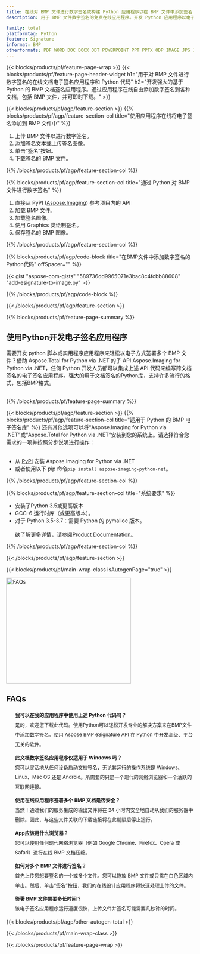 ```yaml
---
title: 在线对 BMP 文件进行数字签名或构建 Python 应用程序以在 BMP 文件中添加签名
description: 用于 BMP 文件数字签名的免费在线应用程序。开发 Python 应用程序以电子方式签署 BMP 文档。

family: total
platformtag: Python
feature: Signature
informat: BMP
otherformats: PDF WORD DOC DOCX ODT POWERPOINT PPT PPTX ODP IMAGE JPG JPEG BMP TIFF GIF PNG
---
```

{{< blocks/products/pf/feature-page-wrap >}}
{{< blocks/products/pf/feature-page-header-widget h1="用于对 BMP 文件进行数字签名的在线文档电子签名应用程序和 Python 代码" h2="开发强大的基于 Python 的 BMP 文档签名应用程序。通过应用程序在线自由添加数字签名到各种文档，包括 BMP 文件，并可即时下载。" >}}



{{< blocks/products/pf/agp/feature-section >}}
{{% blocks/products/pf/agp/feature-section-col title="使用应用程序在线将电子签名添加到 BMP 文件中" %}}

1. 上传 BMP 文件以进行数字签名。
1. 添加签名文本或上传签名图像。
1. 单击“签名”按钮。
1. 下载签名的 BMP 文件。

{{% /blocks/products/pf/agp/feature-section-col %}}

{{% blocks/products/pf/agp/feature-section-col title="通过 Python 对 BMP 文件进行数字签名" %}}

1. 直接从 PyPI ([Aspose.Imaging](https://pypi.org/project/aspose-imaging-python-net/)) 参考项目内的 API
1. 加载 BMP 文件。
1. 加载签名图像。
1. 使用 Graphics 类绘制签名。
1. 保存签名的 BMP 图像。

{{% /blocks/products/pf/agp/feature-section-col %}}

{{% blocks/products/pf/agp/code-block title="在BMP文件中添加数字签名的Python代码" offSpacer="" %}}

{{< gist "aspose-com-gists" "589736dd9965071e3bac8c4fcbb88608" "add-esignature-to-image.py" >}}

{{% /blocks/products/pf/agp/code-block %}}

{{< /blocks/products/pf/agp/feature-section >}}

{{% blocks/products/pf/feature-page-summary %}}


<h2>使用Python开发电子签名应用程序</h2>

需要开发 python 脚本或实用程序应用程序来轻松以电子方式签署多个 BMP 文件？借助 Aspose.Total for Python via .NET 的子 API Aspose.Imaging for Python via .NET，任何 Python 开发人员都可以集成上述 API 代码来编写跨文档签名的电子签名应用程序。强大的用于文档签名的Python库，支持许多流行的格式，包括BMP格式。<br /><br />

{{% /blocks/products/pf/feature-page-summary %}}

{{< blocks/products/pf/agp/feature-section >}}
{{% blocks/products/pf/agp/feature-section-col title="适用于 Python 的 BMP 电子签名库" %}}
还有其他选项可以将“Aspose.Imaging for Python via .NET”或“Aspose.Total for Python via .NET”安装到您的系统上。请选择符合您需求的一项并按照分步说明进行操作：<br /><br />

- 从 [PyPI](https://pypi.org/project/aspose-imaging-python-net/) 安装 Aspose.Imaging for Python via .NET
- 或者使用以下 pip 命令``pip install aspose-imaging-python-net``。

{{% /blocks/products/pf/agp/feature-section-col %}}

{{% blocks/products/pf/agp/feature-section-col title="系统要求" %}}

- 安装了Python 3.5或更高版本
- GCC-6 运行时库（或更高版本）。
- 对于 Python 3.5-3.7：需要 Python 的 pymalloc 版本。
<br /><br />
欲了解更多详情，请参阅[Product Documentation](https://docs.aspose.com/imaging/python-net/system-requirements/)。

{{% /blocks/products/pf/agp/feature-section-col %}}

{{< /blocks/products/pf/agp/feature-section >}}

{{< blocks/products/pf/main-wrap-class isAutogenPage="true" >}}

<style>.howtolist li{margin-right: 0!important;line-height: 26px;position: relative;margin-bottom: 10px;font-size: 13px;list-style-type: none;}</style>
<div class="col-md-12 tl bg-gray-dark howtolist section">
  <a class="anchor" name="faqpage"></a>
  <div class="container tl dflex" itemscope="" itemtype="https://schema.org/FAQPage">
      <div class="col-md-4 howtosectiongfx">
          <img class="social-panel-hide-on-mobile" src="https://www.groupdocs.cloud/templates/brand/images/groupdocs/conversion/groupdocs_conversion-brand.png" alt="FAQs" width="335" height="283">
      </div>
      <div class="howtosection col-md-8">
          <div>
              <h2>FAQs</h2>
               <ul>
                  <li itemscope="" itemprop="mainEntity" itemtype="https://schema.org/Question">
                      <div>
                          <span itemprop="name"><b>我可以在我的应用程序中使用上述 Python 代码吗？</b></span>
                      </div>
                      <div itemscope="" itemprop="acceptedAnswer" itemtype="https://schema.org/Answer">
                          <span itemprop="text">是的，欢迎您下载此代码。使用Python可以轻松开发专业的解决方案来在BMP文件中添加数字签名。使用 Aspose BMP eSignature API 在 Python 中开发高级、平台无关的软件。</span>
                      </div>
                  </li>
                  <li itemscope="" itemprop="mainEntity" itemtype="https://schema.org/Question">
                      <div>
                          <span itemprop="name"><b>此文档数字签名应用程序仅适用于 Windows 吗？</b></span>
                      </div>
                      <div itemscope="" itemprop="acceptedAnswer" itemtype="https://schema.org/Answer">
                          <span itemprop="text">您可以灵活地从任何设备启动文档签名，无论其运行的操作系统是 Windows、Linux、Mac OS 还是 Android。所需要的只是一个现代的网络浏览器和一个活跃的互联网连接。</span>
                      </div>
                  </li>
                  <li itemscope="" itemprop="mainEntity" itemtype="https://schema.org/Question">
                      <div>
                          <span itemprop="name"><b>使用在线应用程序签署多个 BMP 文档是否安全？</b></span>
                      </div>
                      <div itemscope="" itemprop="acceptedAnswer" itemtype="https://schema.org/Answer">
                          <span itemprop="text">当然！通过我们的服务生成的输出文件将在 24 小时内安全地自动从我们的服务器中删除。因此，与这些文件关联的下载链接将在此期限后停止运行。</span>
                      </div>
                  </li>                 
                  <li itemscope="" itemprop="mainEntity" itemtype="https://schema.org/Question">
                      <div>
                          <span itemprop="name"><b>App应该用什么浏览器？</b></span>
                      </div>
                      <div itemscope="" itemprop="acceptedAnswer" itemtype="https://schema.org/Answer">
                          <span itemprop="text">您可以使用任何现代网络浏览器（例如 Google Chrome、Firefox、Opera 或 Safari）进行在线 BMP 文档压缩。</span>
                      </div>
                  </li>
 		  <li itemscope="" itemprop="mainEntity" itemtype="https://schema.org/Question">
                      <div>
                          <span itemprop="name"><b>如何对多个 BMP 文件进行签名？</b></span>
                      </div>
                      <div itemscope="" itemprop="acceptedAnswer" itemtype="https://schema.org/Answer">
                          <span itemprop="text">首先上传您想要签名的一个或多个文件。您可以拖放 BMP 文件或只需在白色区域内单击。然后，单击“签名”按钮，我们的在线设计应用程序将快速处理上传的文件。</span>
                      </div>
                  </li>
 		  <li itemscope="" itemprop="mainEntity" itemtype="https://schema.org/Question">
                      <div>
                          <span itemprop="name"><b>签署 BMP 文件需要多长时间？</b></span>
                      </div>
                      <div itemscope="" itemprop="acceptedAnswer" itemtype="https://schema.org/Answer">
                          <span itemprop="text">该电子签名应用程序运行速度很快，上传文件并签名可能需要几秒钟的时间。</span>
                      </div>
                  </li>
              </ul>
          </div>
      </div>
  </div>

{{< blocks/products/pf/agp/other-autogen-total >}}

{{< /blocks/products/pf/main-wrap-class >}}

{{< /blocks/products/pf/feature-page-wrap >}}